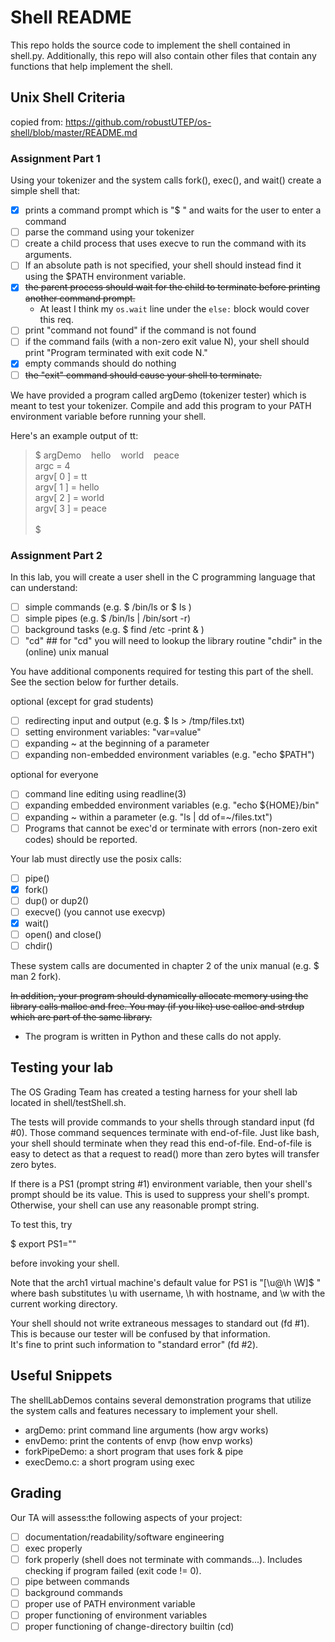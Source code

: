 # Shell README
This repo holds the source code to implement the shell contained in shell.py.  Additionally, 
this repo will also contain other files that contain any functions that help implement the 
shell.

## Unix Shell Criteria
copied from:
https://github.com/robustUTEP/os-shell/blob/master/README.md

### Assignment Part 1

Using your tokenizer and the system calls fork(), exec(), and wait() create a simple shell that:

- [X] prints a command prompt which is "$ " and waits for the user to enter a command
- [ ] parse the command using your tokenizer 
- [ ] create a child process that uses execve to run the command with its arguments.  
- [ ] If an absolute path is not specified, your shell should instead find it using the $PATH environment variable.
- [X] ~~the parent process should wait for the child to terminate before printing another command prompt.~~
  - At least I think my `os.wait` line under the `else:` block would cover this req.
- [ ] print "command not found" if the command is not found
- [ ] if the command fails (with a non-zero exit value N), your shell should print "Program terminated with exit code N."
- [X] empty commands should do nothing
- [ ] ~~the "exit" command should cause your shell to terminate.~~

We have provided a program called argDemo (tokenizer tester) which is meant to test your tokenizer. Compile and add this program to your PATH 
environment variable before running your shell.

Here's an example output of tt:

> $ argDemo  &nbsp;&nbsp;&nbsp;hello&nbsp;&nbsp;&nbsp;&nbsp;world&nbsp;&nbsp;&nbsp;&nbsp;peace&nbsp;&nbsp;&nbsp;&nbsp;<br />
> argc = 4<br />
> argv[ 0 ] = tt<br />
> argv[ 1 ] = hello<br />
> argv[ 2 ] = world<br />
> argv[ 3 ] = peace<br />
> <br />
> $

### Assignment Part 2

In this lab, you will create a user shell in the C programming language that can understand:

- [ ] simple commands (e.g. $ /bin/ls or $ ls )
- [ ] simple pipes (e.g. $ /bin/ls | /bin/sort -r)
- [ ] background tasks (e.g. $ find /etc -print & )
- [ ] "cd" ## for "cd" you will need to lookup the library routine "chdir" in the (online) unix manual

You have additional components required for testing this part of the shell. See the section below for further details.

optional (except for grad students)
- [ ] redirecting input and output (e.g. $ ls > /tmp/files.txt)
- [ ] setting environment variables: "var=value" 
- [ ] expanding ~ at the beginning of a parameter
- [ ] expanding non-embedded environment variables (e.g. "echo $PATH")

optional for everyone
- [ ] command line editing using readline(3)
- [ ] expanding embedded environment variables (e.g. "echo ${HOME}/bin"
- [ ] expanding ~ within a parameter (e.g. "ls | dd of=~/files.txt")
- [ ] Programs that cannot be exec'd or terminate with errors (non-zero exit codes) should be reported.

Your lab must directly use the posix calls:

- [ ] pipe()
- [X] fork()
- [ ] dup() or dup2()
- [ ] execve() (you cannot use execvp)
- [X] wait()
- [ ] open() and close()
- [ ] chdir()

These system calls are documented in chapter 2 of the unix manual (e.g. $ man 2 fork).

~~In addition, your program should dynamically allocate memory using the
library calls malloc and free. You may (if you like) use calloc and
strdup which are part of the same library.~~
- The program is written in Python and these calls do not apply.

## Testing your lab

The OS Grading Team has created a testing harness for your shell lab
located in shell/testShell.sh.  

The tests will provide commands to your shells through standard input
(fd #0).  Those command sequences terminate with end-of-file.  Just
like bash, your shell should terminate when they read this
end-of-file. End-of-file is easy to detect as that a request to read()
more than zero bytes will transfer zero bytes.

If there is a PS1 (prompt string #1) environment variable, then your
shell's prompt should be its value.  This is used to suppress your
shell's prompt.  Otherwise, your shell can use any reasonable prompt
string.

To test this, try

  $ export PS1=""

before invoking your shell.

Note that the arch1 virtual machine's default value for PS1 is "[\u@\h
\W]$ " where bash substitutes \u with username, \h with hostname, and
\w with the current working directory.  

Your shell should not write extraneous messages to standard out 
(fd #1).  This is because our tester will be confused by that
information.  
It's fine to print such information to "standard error" (fd #2).

## Useful Snippets

The shellLabDemos contains several demonstration programs that
utilize the system calls and features necessary to implement your shell.

- argDemo: print command line arguments (how argv works)
- envDemo: print the contents of envp (how envp works)
- forkPipeDemo: a short program that uses fork & pipe
- execDemo.c: a short program using exec


## Grading

Our TA will assess:the following aspects of your project:

- [ ] documentation/readability/software engineering
- [ ] exec properly
- [ ] fork properly (shell does not terminate with commands...). Includes checking if program failed (exit code != 0).
- [ ] pipe between commands
- [ ] background commands
- [ ] proper use of PATH environment variable
- [ ] proper functioning of environment variables
- [ ] proper functioning of change-directory builtin (cd)
